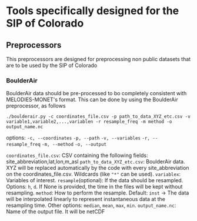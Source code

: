 # Tools specifically designed for the SIP of Colorado

## Preprocessors
This preprocessors are designed for preprocessing non public datasets that are to be used by
the SIP of Colorado
### BoulderAir
BoulderAir data should be pre-processed to bo completely consistent with MELODIES-MONET's format.
This can be done by using the BoulderAir preprocessor, as follows

```
./boulderair.py -c coordinates_file.csv -p path_to_data_XYZ_etc.csv -v variable1,variable2,...,variablen -r resample_freq -m method -o output_name.nc
```

options: 
`-c, --coordinates`
`-p, --path`
`-v, --variables`
`-r, --resample_freq`
`-m, --method`
`-o, --output`

`coordinates_file.csv`: CSV containing the following fields: site_abbreviation,lat,lon,m_asl
`path_to_data_XYZ_etc.csv`: BoulderAir data. XYZ will be replaced automatically by the code with every site_abbreviation on the coordinates_file.csv. Wildcards (like `"*"` can be used).
`variablex`: Variables of interest.
`resample`(optional): If the data should be resampled. Options: `h`, `d`. If None is provided, the time in the files will be kept without resampling.
`method`: How to perform the resample. Default: `inst` -> The data will be interpolated linearly to represent instantaneous data at the resampling time. Other options: `median`, `mean`, `max`, `min`.
`output_name.nc`: Name of the output file. It will be netCDF
